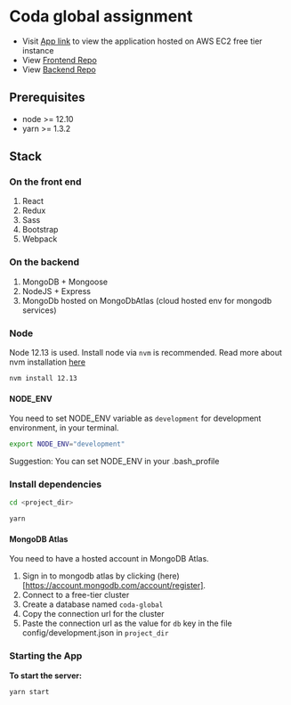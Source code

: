 # Coda global assignment

- Visit [App link](http:1322.4234.32) to view the application hosted on AWS EC2 free tier instance
- View [Frontend Repo](https://github.com/manojkumar95/coda-global-assignment-ui.git)
- View [Backend Repo](https://github.com/manojkumar95/coda-global-assignment-api.git)


## Prerequisites

- node >= 12.10 
- yarn >= 1.3.2

## Stack

### On the front end

1. React
2. Redux
3. Sass
4. Bootstrap
5. Webpack

### On the backend

1. MongoDB + Mongoose
2. NodeJS + Express
3. MongoDb hosted on MongoDbAtlas (cloud hosted env for mongodb services)

### Node

Node 12.13 is used. Install node via `nvm` is recommended. Read more about nvm installation [here](https://github.com/creationix/nvm#installation)

```bash
nvm install 12.13
```

#### NODE_ENV

You need to set NODE_ENV variable as `development` for development environment, in your terminal.

```bash
export NODE_ENV="development"
```

Suggestion: You can set NODE_ENV in your .bash_profile

### Install dependencies

```bash
cd <project_dir>

yarn
```

#### MongoDB Atlas

You need to have a hosted account in MongoDB Atlas.

1. Sign in to mongodb atlas by clicking (here)[https://account.mongodb.com/account/register]. 
2. Connect to a free-tier cluster
3. Create a database named `coda-global`
4. Copy the connection url for the cluster
5. Paste the connection url as the value for `db` key in the file config/development.json in `project_dir`


### Starting the App

**To start the server:**

```bash
yarn start
```

